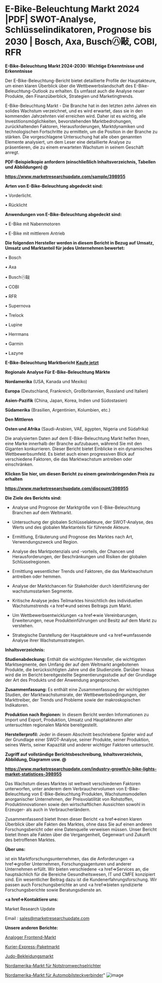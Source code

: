 # E-Bike-Beleuchtung Markt 2024 |PDF| SWOT-Analyse, Schlüsselindikatoren, Prognose bis 2030 | Bosch, Axa, Busch㋩敺, COBI, RFR

<strong>E-Bike-Beleuchtung Markt 2024-2030: Wichtige Erkenntnisse und Erkenntnisse</strong>

Der E-Bike-Beleuchtung-Bericht bietet detaillierte Profile der Hauptakteure, um einen klaren Überblick über die Wettbewerbslandschaft des E-Bike-Beleuchtung-Outlook zu erhalten. Es umfasst auch die Analyse neuer Produkte, den Finanzüberblick, Strategien und Marketingtrends.

E-Bike-Beleuchtung Markt - Die Branche hat in den letzten zehn Jahren ein solides Wachstum verzeichnet, und es wird erwartet, dass sie in den kommenden Jahrzehnten viel erreichen wird. Daher ist es wichtig, alle Investitionsmöglichkeiten, bevorstehenden Marktbedrohungen, zurückhaltenden Faktoren, Herausforderungen, Marktdynamiken und technologischen Fortschritte zu ermitteln, um die Position in der Branche zu stärken. Die vorgeschlagene Untersuchung hat alle oben genannten Elemente analysiert, um dem Leser eine detaillierte Analyse zu präsentieren, die zu einem erwarteten Wachstum in seinem Geschäft anregt.



<strong><b>PDF-Beispielkopie anfordern (einschließlich Inhaltsverzeichnis, Tabellen und Abbildungen) @ </b></strong>

<strong><a href=https://www.marketresearchupdate.com/sample/398955>

<strong>https://www.marketresearchupdate.com/sample/398955</u></a></strong></strong>



<strong>Arten von E-Bike-Beleuchtung abgedeckt sind:</strong>

• Vorderlicht.

• Rücklicht



<strong>Anwendungen von E-Bike-Beleuchtung abgedeckt sind:</strong>

• E-Bike mit Nabenmotoren

• E-Bike mit mittlerem Antrieb



<strong>Die folgenden Hersteller werden in diesem Bericht in Bezug auf Umsatz, Umsatz und Marktanteil für jedes Unternehmen bewertet:</strong>

• Bosch

• Axa

• Busch㋩敺

• COBI

• RFR

• Supernova

• Trelock

• Lupine

• Herrmans

• Garmin

• Lazyne



<strong>E-Bike-Beleuchtung Marktbericht <a href=https://www.marketresearchupdate.com/buynow/398955>Kaufe jetzt</a></strong>



<strong>Regionale Analyse Für E-Bike-Beleuchtung Märkte</strong>



<strong>Nordamerika</strong> (USA, Kanada und Mexiko)



<strong>Europa</strong> (Deutschland, Frankreich, Großbritannien, Russland und Italien)



<strong>Asien-Pazifik</strong> (China, Japan, Korea, Indien und Südostasien)



<strong>Südamerika</strong> (Brasilien, Argentinien, Kolumbien, etc.)



<strong>Den Mittleren</strong> 

<strong>Osten und Afrika</strong> (Saudi-Arabien, VAE, ägypten, Nigeria und Südafrika)

Die analysierten Daten auf dem E-Bike-Beleuchtung Markt helfen Ihnen, eine Marke innerhalb der Branche aufzubauen, während Sie mit den Giganten konkurrieren. Dieser Bericht bietet Einblicke in ein dynamisches Wettbewerbsumfeld. Es bietet auch einen progressiven Blick auf verschiedene Faktoren, die das Marktwachstum antreiben oder einschränken.



<strong>Klicken Sie hier, um diesen Bericht zu einem gewinnbringenden Preis zu erhalten
</strong>

<strong><a href=https://www.marketresearchupdate.com/discount/398955>https://www.marketresearchupdate.com/discount/398955</b></u></strong></a>



<strong>Die Ziele des Berichts sind:</strong>

- Analyse und Prognose der Marktgröße von E-Bike-Beleuchtung Branchen auf dem Weltmarkt.

- Untersuchung der globalen Schlüsselakteure, der SWOT-Analyse, des Werts und des globalen Marktanteils für führende Akteure.

- Ermittlung, Erläuterung und Prognose des Marktes nach Art, Verwendungszweck und Region.

- Analyse des Marktpotenzials und -vorteils, der Chancen und Herausforderungen, der Beschränkungen und Risiken der globalen Schlüsselregionen.

- Ermittlung wesentlicher Trends und Faktoren, die das Marktwachstum antreiben oder hemmen.

- Analyse der Marktchancen für Stakeholder durch Identifizierung der wachstumsstarken Segmente.

- Kritische Analyse jedes Teilmarktes hinsichtlich des individuellen Wachstumstrends <a href=>und</a> seines Beitrags zum Markt.

- Um Wettbewerbsentwicklungen <a href=>wie</a> Vereinbarungen, Erweiterungen, neue Produkteinführungen und Besitz auf dem Markt zu verstehen.

- Strategische Darstellung der Hauptakteure und <a href=>umfas</a>sende Analyse ihrer Wachstumsstrategien.



<strong>Inhaltsverzeichnis:</strong>



<strong>Studienabdeckung:</strong> Enthält die wichtigsten Hersteller, die wichtigsten Marktsegmente, den Umfang der auf dem Weltmarkt angebotenen Produkte, die berücksichtigten Jahre und die Studienziele. Darüber hinaus wird die im Bericht bereitgestellte Segmentierungsstudie auf der Grundlage der Art des Produkts und der Anwendung angesprochen.



<strong>Zusammenfassung:</strong> Es enthält eine Zusammenfassung der wichtigsten Studien, der Marktwachstumsrate, der Wettbewerbsbedingungen, der Markttreiber, der Trends und Probleme sowie der makroskopischen Indikatoren.



<strong>Produktion nach Regionen:</strong> In diesem Bericht werden Informationen zu Import und Export, Produktion, Umsatz und Hauptakteuren aller untersuchten regionalen Märkte bereitgestellt.



<strong>Herstellerprofil:</strong> Jeder in diesem Abschnitt beschriebene Spieler wird auf der Grundlage einer SWOT-Analyse, seiner Produkte, seiner Produktion, seines Werts, seiner Kapazität und anderer wichtiger Faktoren untersucht.



<strong><b>Zugriff auf vollständige Berichtsbeschreibung, Inhaltsverzeichnis, Abbildung, Diagramm usw. @ </b></strong>

<strong><a href=https://www.marketresearchupdate.com/industry-growth/e-bike-lights-market-statistices-398955>https://www.marketresearchupdate.com/industry-growth/e-bike-lights-market-statistices-398955</a></strong>

Das Wachstum dieses Marktes ist weltweit verschiedenen Faktoren unterworfen, unter anderem dem Verbrauchervolumen von E-Bike-Beleuchtung von E-Bike-Beleuchtung Produkten, Wachstumsmodellen anorganischer Unternehmen, der Preisvolatilität von Rohstoffen, Produktinnovationen sowie den wirtschaftlichen Aussichten sowohl in Erzeuger- als auch in Verbraucherländern.

Zusammenfassend bietet Ihnen dieser Bericht <a href=>einen</a> klaren Überblick über alle Fakten des Marktes, ohne dass Sie auf einen anderen Forschungsbericht oder eine Datenquelle verweisen müssen. Unser Bericht bietet Ihnen alle Fakten über die Vergangenheit, Gegenwart und Zukunft des betroffenen Marktes.



<strong>Über uns:</strong>

 ist ein Marktforschungsunternehmen, das die Anforderungen <a href=>großer</a> Unternehmen, Forschungsagenturen und anderer Unternehmen erfüllt. Wir bieten verschiedene <a href=>Services</a> an, die hauptsächlich für die Bereiche Gesundheitswesen, IT und CMFE konzipiert sind. Ein wesentlicher Beitrag dazu ist die Kundenerfahrungsforschung. Wir passen auch Forschungsberichte an und <a href=>bieten</a> syndizierte Forschungsberichte sowie Beratungsdienste an.



<strong><a href=>Kontaktiere uns:</a></strong>

Market Research Update

Email : sales@marketresearchupdate.com



<strong>Unsere anderen Berichte:</strong>

<a href=https://www.linkedin.com/pulse/analog-front-end-market-2023-latest-trending-industry>Analoger Frontend-Markt</a>

<a href=https://www.linkedin.com/pulse/courier-express-parcel-market-size>Kurier-Express-Paketmarkt</a>

<a href=https://www.linkedin.com/pulse/judo-apparel-market-2023-remarking-enormous-growth>Judo-Bekleidungsmarkt</a>

<a href=https://www.linkedin.com/pulse/north-america-power-back-up-inverter-market>Nordamerika-Markt für Notstromwechselrichter</a>

<a href=https://www.linkedin.com/pulse/north-america-automotive-connectors-market-1f>Nordamerika-Markt für Automobilsteckverbinder</a>"
![image](https://github.com/RushikeshRI/news24analysis/assets/164026548/9ba11b86-cb06-4951-b6ea-06e7e306e23b)
